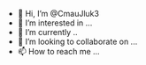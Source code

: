 - 👋 Hi, I’m @CmauJluk3
- 👀 I’m interested in ...
- 🌱 I’m currently ..
- 💞️ I’m looking to collaborate on ...
- 📫 How to reach me ...

<!---
CmauJluk3/CmauJluk3 is a ✨ special ✨ repository because its `README.md` (this file) appears on your GitHub profile.
You can click the Preview link to take a look at your changes.
--->
